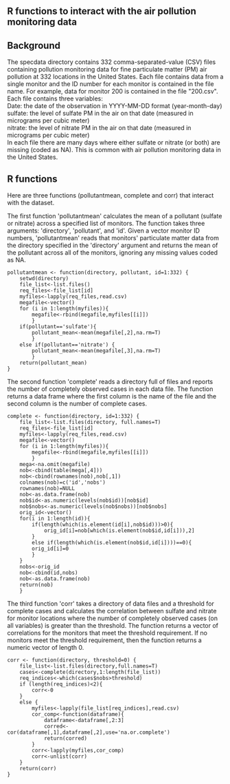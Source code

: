 ## R functions to interact with the air pollution monitoring data

## Background
The specdata directory contains 332 comma-separated-value (CSV) files containing pollution monitoring data for fine particulate matter (PM) air pollution at 332 locations in the United States. Each file contains data from a single monitor and the ID number for each monitor is contained in the file name. For example, data for monitor 200 is contained in the file "200.csv". Each file contains three variables:  
Date: the date of the observation in YYYY-MM-DD format (year-month-day)  
sulfate: the level of sulfate PM in the air on that date (measured in micrograms per cubic meter)  
nitrate: the level of nitrate PM in the air on that date (measured in micrograms per cubic meter)  
In each file there are many days where either sulfate or nitrate (or both) are missing (coded as NA). This is common with air pollution monitoring data in the United States.

## R functions 

Here are three functions (pollutantmean, complete and corr) that interact with the dataset.

The first function 'pollutantmean' calculates the mean of a pollutant (sulfate or nitrate) across a specified list of monitors. The function takes three arguments: 'directory', 'pollutant', and 'id'. Given a vector monitor ID numbers, 'pollutantmean' reads that monitors' particulate matter data from the directory specified in the 'directory' argument and returns the mean of the pollutant across all of the monitors, ignoring any missing values coded as NA.

    pollutantmean <- function(directory, pollutant, id=1:332) {
	    setwd(directory)
	    file_list<-list.files()
	    req_files<-file_list[id]
	    myfiles<-lapply(req_files,read.csv)
	    megafile<-vector()
	    for (i in 1:length(myfiles)){
		    megafile<-rbind(megafile,myfiles[[i]])
		    }
	    if(pollutant=='sulfate'){
		    pollutant_mean<-mean(megafile[,2],na.rm=T)
		    }
	    else if(pollutant=='nitrate') {
		    pollutant_mean<-mean(megafile[,3],na.rm=T)
		    }
	    return(pollutant_mean)
    }

The second function 'complete' reads a directory full of files and reports the number of completely observed cases in each data file. The function returns a data frame where the first column is the name of the file and the second column is the number of complete cases.

    complete <- function(directory, id=1:332) {
	    file_list<-list.files(directory, full.names=T)
	    req_files<-file_list[id]
	    myfiles<-lapply(req_files,read.csv)
	    megafile<-vector()
	    for (i in 1:length(myfiles)){
		    megafile<-rbind(megafile,myfiles[[i]])
		    }
	    mega<-na.omit(megafile)
	    nob<-cbind(table(mega[,4]))
	    nob<-cbind(rownames(nob),nob[,1])
	    colnames(nob)=c('id','nobs')
	    rownames(nob)=NULL
	    nob<-as.data.frame(nob)
	    nob$id<-as.numeric(levels(nob$id))[nob$id]
	    nob$nobs<-as.numeric(levels(nob$nobs))[nob$nobs]
	    orig_id<-vector()
	    for(i in 1:length(id)){
		    if(length(which(is.element(id[i],nob$id)))>0){
			    orig_id[i]=nob[which(is.element(nob$id,id[i])),2]
		    }
		    else if(length(which(is.element(nob$id,id[i])))==0){
		    orig_id[i]=0
		    }
	    }
	    nobs<-orig_id
	    nob<-cbind(id,nobs)
	    nob<-as.data.frame(nob)
	    return(nob)
	    }

The third function 'corr' takes a directory of data files and a threshold for complete cases and calculates the correlation between sulfate and nitrate for monitor locations where the number of completely observed cases (on all variables) is greater than the threshold. The function returns a vector of correlations for the monitors that meet the threshold requirement. If no monitors meet the threshold requirement, then the function returns a numeric vector of length 0. 

	corr <- function(directory, threshold=0) {
		file_list<-list.files(directory,full.names=T)
		cases<-complete(directory,1:length(file_list))
		req_indices<-which(cases$nobs>threshold)
		if (length(req_indices)<2){
			corr<-0
		}
		else {
			myfiles<-lapply(file_list[req_indices],read.csv)
			cor_comp<-function(dataframe){
				dataframe<-dataframe[,2:3]
				corred<-cor(dataframe[,1],dataframe[,2],use='na.or.complete')
				return(corred)
			}
			corr<-lapply(myfiles,cor_comp)
			corr<-unlist(corr)
		}
		return(corr)
	}

